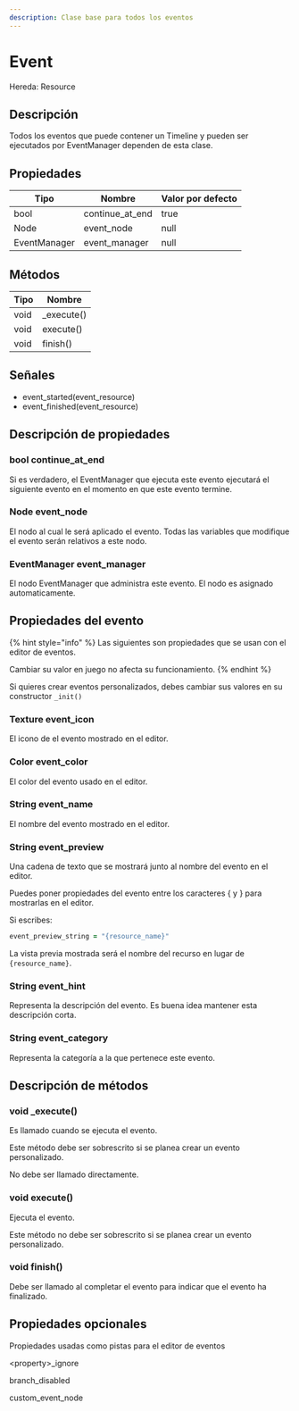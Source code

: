 ```yaml
---
description: Clase base para todos los eventos
---
```


# Event

Hereda: Resource

## Descripción <a href="description" id="description"></a>

Todos los eventos que puede contener un Timeline y pueden ser ejecutados por EventManager dependen de esta clase.

## Propiedades <a href="properties" id="properties"></a>

| Tipo         | Nombre            | Valor por defecto |
| ------------ | ----------------- | ----------------- |
| bool         | continue\_at\_end | true              |
| Node         | event\_node       | null              |
| EventManager | event\_manager    | null              |

## Métodos <a href="methods" id="methods"></a>

| Tipo | Nombre      |
| ---- | ----------- |
| void | \_execute() |
| void | execute()   |
| void | finish()    |

## Señales <a href="signals" id="signals"></a>

* event\_started(event\_resource)
* event\_finished(event\_resource)

## Descripción de propiedades <a href="property_descriptions" id="property_descriptions"></a>

### bool continue\_at\_end <a href="property_continue_at_end" id="property_continue_at_end"></a>

Si es verdadero, el EventManager que ejecuta este evento ejecutará el siguiente evento en el momento en que este evento termine.

### Node event\_node <a href="property_event_node" id="property_event_node"></a>

El nodo al cual le será aplicado el evento. Todas las variables que modifique el evento serán relativos a este nodo.

### EventManager event\_manager <a href="property_event_manager" id="property_event_manager"></a>

El nodo EventManager que administra este evento. El nodo es asignado automaticamente.

## Propiedades del evento

{% hint style="info" %}
Las siguientes son propiedades que se usan con el editor de eventos.

Cambiar su valor en juego no afecta su funcionamiento.
{% endhint %}

Si quieres crear eventos personalizados, debes cambiar sus valores en su constructor `_init()`

### Texture event\_icon

El icono de el evento mostrado en el editor.

### Color event\_color

El color del evento usado en el editor.

### String event\_name

El nombre del evento mostrado en el editor.

### String event\_preview

Una cadena de texto que se mostrará junto al nombre del evento en el editor.

Puedes poner propiedades del evento entre los caracteres { y } para mostrarlas en el editor.

Si escribes:

```coffeescript
event_preview_string = "{resource_name}"
```

La vista previa mostrada será el nombre del recurso en lugar de `{resource_name}`.

### String event\_hint

Representa la descripción del evento. Es buena idea mantener esta descripción corta.

### String event\_category

Representa la categoría a la que pertenece este evento.

## Descripción de métodos

### void \_execute()

Es llamado cuando se ejecuta el evento.

Este método debe ser sobrescrito si se planea crear un evento personalizado.

No debe ser llamado directamente.

### void execute()

Ejecuta el evento.

Este método no debe ser sobrescrito si se planea crear un evento personalizado.

### void finish()

Debe ser llamado al completar el evento para indicar que el evento ha finalizado.

## Propiedades opcionales

Propiedades usadas como pistas para el editor de eventos

\<property>\_ignore

branch\_disabled

custom\_event\_node
